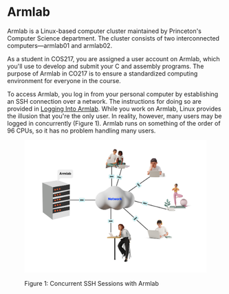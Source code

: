 # Armlab

Armlab is a Linux-based computer cluster maintained by Princeton's Computer Science department. The cluster consists of two interconnected computers—armlab01 and armlab02.

As a student in COS217, you are assigned a user account on Armlab, which you'll use to develop and submit your C and assembly programs. The purpose of Armlab in CO217 is to ensure a standardized computing environment for everyone in the course.

To access Armlab, you log in from your personal computer by establishing an SSH connection over a network. The instructions for doing so are provided in [Logging Into Armlab](logging-into-armlab.md#logging-into-armlab). While you work on Armlab, Linux provides the illusion that you're the only user. In reality, however, many users may be logged in concurrently (Figure 1). Armlab runs on something of the order of 96 CPUs, so it has no problem handling many users.



<figure><img src="../../.gitbook/assets/Group 12 (1) (1).png" alt=""><figcaption><p>Figure 1: Concurrent SSH Sessions with Armlab</p></figcaption></figure>
